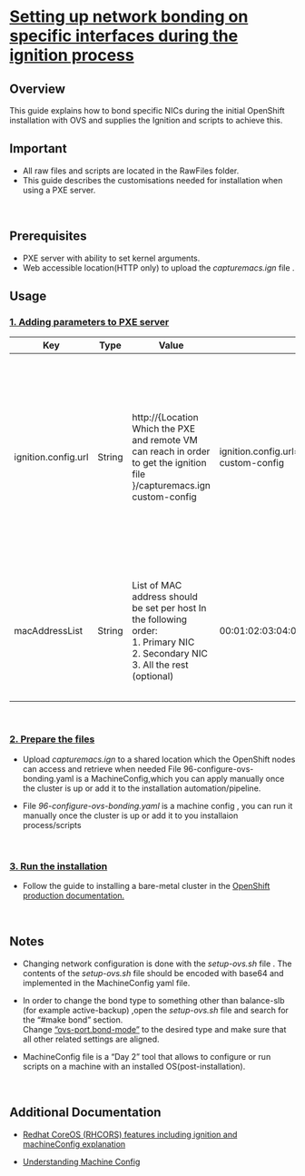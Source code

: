 # <u>Setting up network bonding on specific interfaces during the ignition process</u>

## Overview 
This guide explains how to bond specific NICs during the initial OpenShift installation with OVS and supplies the Ignition and scripts to achieve this.

## Important
- All raw files and scripts are located in the RawFiles folder.
- This guide describes the customisations needed for installation when using a PXE server.
<br>

## Prerequisites
- PXE server with ability to set kernel arguments.
- Web accessible location(HTTP only) to upload the <i> capturemacs.ign </i> file .

## Usage  

### <U>1. Adding parameters to PXE server </u>
Key   |  Type | Value | Exmaple |Discription
---   | --- | --- | --- | --- |
ignition.config.url  | String | http://{Location Which the PXE and remote VM can reach in order to get the ignition file }/capturemacs.ign custom-config | ignition.config.url=http://my.web.server.redhat.com/capturemacs.ign custom-config | This parameter is used to allow the server to load an extra ignition file which captures the MAC addresses and save them into a file for later use in  machine config.
macAddressList | String | List of MAC address should be set per host In the following order: <br> 1. Primary NIC <br> 2. Secondary NIC <br> 3. All the rest (optional)| 00:01:02:03:04:05,06:07:08:09:10:11 ... | This will be the list of MAC addresses which exists on the host and will be grabbed by the ignition file.
<br>

### <u>2. Prepare the files</u>
- Upload <i>capturemacs.ign</i> to a shared location which the OpenShift nodes can access and retrieve when needed
File 96-configure-ovs-bonding.yaml is a MachineConfig,which you can apply manually once the cluster is up or add it to the  installation automation/pipeline.


- File <i>96-configure-ovs-bonding.yaml</i> is a machine config , you can run it manually once the cluster is up or add it to you installaion process/scripts 
<br>

### <u>3. Run the installation </u>
- Follow the guide to installing a bare-metal cluster in the [OpenShift production documentation.
](https://access.redhat.com/documentation/en-us/openshift_container_platform/4.7/html/installing/installing-on-bare-metal)

<br>

## Notes
- Changing network configuration is done with the <i>setup-ovs.sh</i> file . 
The contents of the <i>setup-ovs.sh</i> file should be encoded with base64 and implemented in the MachineConfig yaml file.


- In order to change the bond type to something other than balance-slb (for example active-backup) ,open the  <i>setup-ovs.sh</i> file and search for the “#make bond” section. <br>
Change <u>“ovs-port.bond-mode”</u> to the desired type and make sure that all other related settings are aligned. 


- MachineConfig file is a “Day 2” tool that allows to configure or run scripts on a machine with an installed OS(post-installation).

<br>

## Additional Documentation 
 - [Redhat CoreOS (RHCORS) features including ignition and machineConfig explanation](https://access.redhat.com/documentation/en-us/openshift_container_platform/4.7/html/architecture/architecture-rhcos)

- [Understanding Machine Config](https://access.redhat.com/documentation/en-us/openshift_container_platform/4.7/html/post-installation_configuration/post-install-machine-configuration-tasks)

 